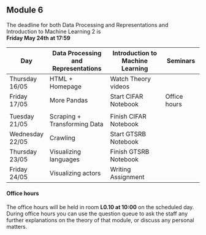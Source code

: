 
## Module 6

The deadline for both Data Processing and Representations and Introduction to Machine Learning 2 is<br>**Friday May 24th at 17:59**

| Day                | Data Processing<br>and Representations | Introduction to<br>Machine Learning | Seminars          |
| ------------------ | ---------------------------- | ----------------------------------- | --------------------------- |
| Thursday<br>16/05  | HTML + Homepage              | Watch Theory videos                 |                             |
| Friday<br>17/05    | More Pandas                  | Start CIFAR Notebook                | Office hours                |
|                    |                              |                                     |                             |
| Tuesday<br>21/05   | Scraping +<br>Transforming Data | Finish CIFAR Notebook            |                             |
| Wednesday<br>22/05 | Crawling                     | Start GTSRB Notebook                |                             |
| Thursday<br>23/05  | Visualizing languages        | Finish GTSRB Notebook               |                             |
| Friday<br>24/05    | Visualizing actors           | Writing Assignment                  |                             |



#### Office hours

The office hours will be held in room **L0.10 at 10:00** on the scheduled day. During office hours you can use the question queue to ask the staff any further explanations on the theory of that module, or discuss any personal matters.

